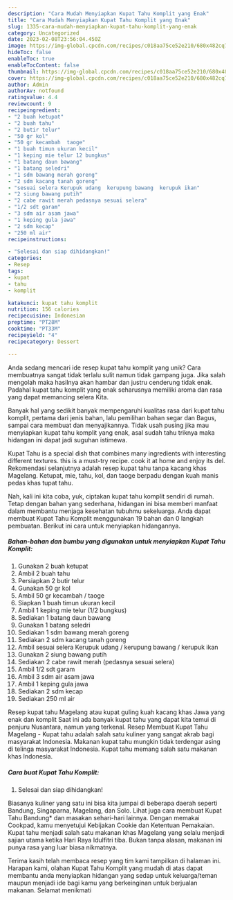 ```yaml
---
description: "Cara Mudah Menyiapkan Kupat Tahu Komplit yang Enak"
title: "Cara Mudah Menyiapkan Kupat Tahu Komplit yang Enak"
slug: 1335-cara-mudah-menyiapkan-kupat-tahu-komplit-yang-enak
category: Uncategorized
date: 2023-02-08T23:56:04.450Z
image: https://img-global.cpcdn.com/recipes/c018aa75ce52e210/680x482cq70/kupat-tahu-komplit-foto-resep-utama.jpg
hideToc: false
enableToc: true
enableTocContent: false
thumbnail: https://img-global.cpcdn.com/recipes/c018aa75ce52e210/680x482cq70/kupat-tahu-komplit-foto-resep-utama.jpg
cover: https://img-global.cpcdn.com/recipes/c018aa75ce52e210/680x482cq70/kupat-tahu-komplit-foto-resep-utama.jpg
author: Admin
authorAv: notfound
ratingvalue: 4.4
reviewcount: 9
recipeingredient:
- "2 buah ketupat"
- "2 buah tahu"
- "2 butir telur"
- "50 gr kol"
- "50 gr kecambah  taoge"
- "1 buah timun ukuran kecil"
- "1 keping mie telur 12 bungkus"
- "1 batang daun bawang"
- "1 batang seledri"
- "1 sdm bawang merah goreng"
- "2 sdm kacang tanah goreng"
- "sesuai selera Kerupuk udang  kerupung bawang  kerupuk ikan"
- "2 siung bawang putih"
- "2 cabe rawit merah pedasnya sesuai selera"
- "1/2 sdt garam"
- "3 sdm air asam jawa"
- "1 keping gula jawa"
- "2 sdm kecap"
- "250 ml air"
recipeinstructions:

- "Selesai dan siap dihidangkan!"
categories:
- Resep
tags:
- kupat
- tahu
- komplit

katakunci: kupat tahu komplit 
nutrition: 156 calories
recipecuisine: Indonesian
preptime: "PT28M"
cooktime: "PT33M"
recipeyield: "4"
recipecategory: Dessert

---
```





Anda sedang mencari ide resep kupat tahu komplit yang unik? Cara membuatnya sangat tidak terlalu sulit namun tidak gampang juga. Jika salah mengolah maka hasilnya akan hambar dan justru cenderung tidak enak. Padahal kupat tahu komplit yang enak seharusnya memiliki aroma dan rasa yang dapat memancing selera Kita.





Banyak hal yang sedikit banyak mempengaruhi kualitas rasa dari kupat tahu komplit, pertama dari jenis bahan, lalu pemilihan bahan segar dan Bagus, sampai cara membuat dan menyajikannya. Tidak usah pusing jika mau menyiapkan kupat tahu komplit yang enak,      asal sudah tahu triknya maka hidangan ini dapat jadi suguhan istimewa.














Kupat Tahu is a special dish that combines many ingredients with interesting different textures. this is a must-try recipe. cook it at home and enjoy its del. Rekomendasi selanjutnya adalah resep kupat tahu tanpa kacang khas Magelang. Ketupat, mie, tahu, kol, dan taoge berpadu dengan kuah manis pedas khas tupat tahu.






Nah, kali ini kita coba, yuk, ciptakan kupat tahu komplit sendiri di rumah. Tetap dengan bahan yang sederhana, hidangan ini bisa memberi manfaat dalam membantu menjaga kesehatan tubuhmu sekeluarga. Anda dapat membuat Kupat Tahu Komplit menggunakan 19 bahan dan 0 langkah pembuatan. Berikut ini cara untuk menyiapkan hidangannya.

<!--inarticleads1-->

##### Bahan-bahan dan bumbu yang digunakan untuk menyiapkan Kupat Tahu Komplit:

1. Gunakan 2 buah ketupat
1. Ambil 2 buah tahu
1. Persiapkan 2 butir telur
1. Gunakan 50 gr kol
1. Ambil 50 gr kecambah / taoge
1. Siapkan 1 buah timun ukuran kecil
1. Ambil 1 keping mie telur (1/2 bungkus)
1. Sediakan 1 batang daun bawang
1. Gunakan 1 batang seledri
1. Sediakan 1 sdm bawang merah goreng
1. Sediakan 2 sdm kacang tanah goreng
1. Ambil sesuai selera Kerupuk udang / kerupung bawang / kerupuk ikan
1. Gunakan 2 siung bawang putih
1. Sediakan 2 cabe rawit merah (pedasnya sesuai selera)
1. Ambil 1/2 sdt garam
1. Ambil 3 sdm air asam jawa
1. Ambil 1 keping gula jawa
1. Sediakan 2 sdm kecap
1. Sediakan 250 ml air


Resep kupat tahu Magelang atau kupat guling kuah kacang khas Jawa yang enak dan komplit Saat ini ada banyak kupat tahu yang dapat kita temui di penjuru Nusantara, namun yang terkenal. Resep Membuat Kupat Tahu Magelang - Kupat tahu adalah salah satu kuliner yang sangat akrab bagi masyarakat Indonesia. Makanan kupat tahu mungkin tidak terdengar asing di telinga masyarakat Indonesia. Kupat tahu memang salah satu makanan khas Indonesia. 

<!--inarticleads2-->

##### Cara buat Kupat Tahu Komplit:


1. Selesai dan siap dihidangkan!

Biasanya kuliner yang satu ini bisa kita jumpai di beberapa daerah seperti Bandung, Singaparna, Magelang, dan Solo. Lihat juga cara membuat Kupat Tahu Bandung* dan masakan sehari-hari lainnya. Dengan memakai Cookpad, kamu menyetujui Kebijakan Cookie dan Ketentuan Pemakaian. Kupat tahu menjadi salah satu makanan khas Magelang yang selalu menjadi sajian utama ketika Hari Raya Idulfitri tiba. Bukan tanpa alasan, makanan ini punya rasa yang luar biasa nikmatnya. 

Terima kasih telah membaca resep yang tim kami tampilkan di halaman ini. Harapan kami, olahan Kupat Tahu Komplit yang mudah di atas dapat membantu anda menyiapkan hidangan yang sedap untuk keluarga/teman maupun menjadi ide bagi kamu yang berkeinginan untuk berjualan makanan. Selamat menikmati
